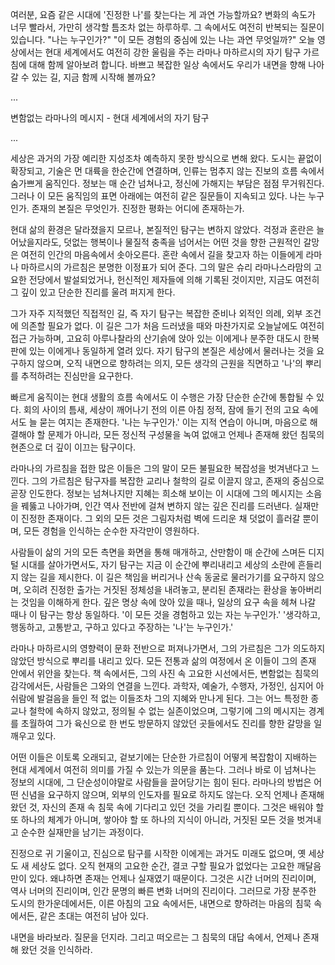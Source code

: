 여러분, 요즘 같은 시대에 '진정한 나'를 찾는다는 게 과연 가능할까요?
변화의 속도가 너무 빨라서, 가만히 생각할 틈조차 없는 하루하루.
그 속에서도 여전히 반복되는 질문이 있습니다.
"나는 누구인가?" "이 모든 경험의 중심에 있는 나는 과연 무엇일까?"
오늘 영상에서는 현대 세계에서도 여전히 강한 울림을 주는
라마나 마하르시의 자기 탐구 가르침에 대해 함께 알아보려 합니다.
바쁘고 복잡한 일상 속에서도 우리가 내면을 향해 나아갈 수 있는 길,
지금 함께 시작해 볼까요?

...

변함없는 라마나의 메시지 - 현대 세계에서의 자기 탐구

...

세상은 과거의 가장 예리한 지성조차 예측하지 못한 방식으로 변해 왔다. 도시는 끝없이 확장되고, 기술은 먼 대륙을 한순간에 연결하며, 인류는 멈추지 않는 진보의 흐름 속에서 숨가쁘게 움직인다. 정보는 매 순간 넘쳐나고, 정신에 가해지는 부담은 점점 무거워진다. 그러나 이 모든 움직임의 표면 아래에는 여전히 같은 질문들이 지속되고 있다. 나는 누구인가. 존재의 본질은 무엇인가. 진정한 평화는 어디에 존재하는가.

현대 삶의 환경은 달라졌을지 모르나, 본질적인 탐구는 변하지 않았다. 걱정과 혼란은 늘어났을지라도, 덧없는 행복이나 물질적 충족을 넘어서는 어떤 것을 향한 근원적인 갈망은 여전히 인간의 마음속에서 솟아오른다. 혼란 속에서 길을 찾고자 하는 이들에게 라마나 마하르시의 가르침은 분명한 이정표가 되어 준다. 그의 말은 슈리 라마나스라맘의 고요한 전당에서 발설되었거나, 헌신적인 제자들에 의해 기록된 것이지만, 지금도 여전히 그 깊이 있고 단순한 진리를 울려 퍼지게 한다.

그가 자주 지적했던 직접적인 길, 즉 자기 탐구는 복잡한 준비나 외적인 의례, 외부 조건에 의존할 필요가 없다. 이 길은 그가 처음 드러냈을 때와 마찬가지로 오늘날에도 여전히 접근 가능하며, 고요히 아루나찰라의 산기슭에 앉아 있는 이에게나 분주한 대도시 한복판에 있는 이에게나 동일하게 열려 있다. 자기 탐구의 본질은 세상에서 물러나는 것을 요구하지 않으며, 오직 내면으로 향하려는 의지, 모든 생각의 근원을 직면하고 '나'의 뿌리를 추적하려는 진심만을 요구한다.

빠르게 움직이는 현대 생활의 흐름 속에서도 이 수행은 가장 단순한 순간에 통합될 수 있다. 회의 사이의 틈새, 세상이 깨어나기 전의 이른 아침 정적, 잠에 들기 전의 고요 속에서도 늘 묻는 여지는 존재한다. '나는 누구인가.' 이는 지적 연습이 아니며, 마음으로 해결해야 할 문제가 아니라, 모든 정신적 구성물을 녹여 없애고 언제나 존재해 왔던 침묵의 현존으로 더 깊이 이끄는 탐구이다.

라마나의 가르침을 접한 많은 이들은 그의 말이 모든 불필요한 복잡성을 벗겨낸다고 느낀다. 그의 가르침은 탐구자를 복잡한 교리나 철학의 길로 이끌지 않고, 존재의 중심으로 곧장 인도한다. 정보는 넘쳐나지만 지혜는 희소해 보이는 이 시대에 그의 메시지는 소음을 꿰뚫고 나아가며, 인간 역사 전반에 걸쳐 변하지 않는 깊은 진리를 드러낸다. 실재만이 진정한 존재이다. 그 외의 모든 것은 그림자처럼 벽에 드리운 채 덧없이 흘러갈 뿐이며, 모든 경험을 인식하는 순수한 자각만이 영원하다.

사람들이 삶의 거의 모든 측면을 화면을 통해 매개하고, 산만함이 매 순간에 스며든 디지털 시대를 살아가면서도, 자기 탐구는 지금 이 순간에 뿌리내리고 세상의 소란에 흔들리지 않는 길을 제시한다. 이 길은 책임을 버리거나 산속 동굴로 물러가기를 요구하지 않으며, 오히려 진정한 출가는 거짓된 정체성을 내려놓고, 분리된 존재라는 환상을 놓아버리는 것임을 이해하게 한다. 깊은 명상 속에 앉아 있을 때나, 일상의 요구 속을 헤쳐 나갈 때나 이 탐구는 항상 동일하다. '이 모든 것을 경험하고 있는 자는 누구인가.' '생각하고, 행동하고, 고통받고, 구하고 있다고 주장하는 '나'는 누구인가.'

라마나 마하르시의 영향력이 문화 전반으로 퍼져나가면서, 그의 가르침은 그가 의도하지 않았던 방식으로 뿌리를 내리고 있다. 모든 전통과 삶의 여정에서 온 이들이 그의 존재 안에서 위안을 찾는다. 책 속에서든, 그의 사진 속 고요한 시선에서든, 변함없는 침묵의 감각에서든, 사람들은 그와의 연결을 느낀다. 과학자, 예술가, 수행자, 가정인, 심지어 아쉬람에 발걸음을 들인 적 없는 이들조차 그의 지혜와 만나게 된다. 그는 어느 특정한 종교나 철학에 속하지 않았고, 정의될 수 없는 실존이었으며, 그렇기에 그의 메시지는 경계를 초월하여 그가 육신으로 한 번도 방문하지 않았던 곳들에서도 진리를 향한 갈망을 일깨우고 있다.

어떤 이들은 이토록 오래되고, 겉보기에는 단순한 가르침이 어떻게 복잡함이 지배하는 현대 세계에서 여전히 의미를 가질 수 있는가 의문을 품는다. 그러나 바로 이 넘쳐나는 정보의 시대에, 그 단순성이야말로 사람들을 끌어당기는 힘이 된다. 라마나의 방법은 어떤 신념을 요구하지 않으며, 외부의 인도자를 필요로 하지도 않는다. 오직 언제나 존재해 왔던 것, 자신의 존재 속 침묵 속에 기다리고 있던 것을 가리킬 뿐이다. 그것은 배워야 할 또 하나의 체계가 아니며, 쌓아야 할 또 하나의 지식이 아니라, 거짓된 모든 것을 벗겨내고 순수한 실재만을 남기는 과정이다.

진정으로 귀 기울이고, 진심으로 탐구를 시작한 이에게는 과거도 미래도 없으며, 옛 세상도 새 세상도 없다. 오직 현재의 고요한 순간, 결코 구할 필요가 없었다는 고요한 깨달음만이 있다. 왜냐하면 존재는 언제나 실재였기 때문이다. 그것은 시간 너머의 진리이며, 역사 너머의 진리이며, 인간 문명의 빠른 변화 너머의 진리이다. 그러므로 가장 분주한 도시의 한가운데에서든, 이른 아침의 고요 속에서든, 내면으로 향하려는 마음의 침묵 속에서든, 같은 초대는 여전히 남아 있다.

내면을 바라보라. 질문을 던지라. 그리고 떠오르는 그 침묵의 대답 속에서, 언제나 존재해 왔던 것을 인식하라.